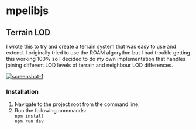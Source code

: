 ﻿# mpelibjs

<h2>Terrain LOD</h2>

I wrote this to try and create a terrain system that was easy to use and extend. I originally tried to use the ROAM algorythm but I had trouble getting this working 100% so I decided to do my own implementation that handles joining different LOD levels of terrain and neighbour LOD differences.

<a href="https://ibb.co/ZLM4Xmz"><img src="https://i.ibb.co/kHSbB12/screenshot-1.png" alt="screenshot-1" border="0"></a>

<h3>Installation</h3>

<ol>
<li>Navigate to the project root from the command line.</li>
<li>
Run the following commands:
<code>
npm install
npm run dev
</code>
</li>
</ol>
